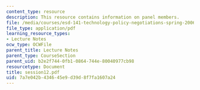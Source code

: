 ```yaml
---
content_type: resource
description: This resource contains information on panel members.
file: /media/courses/esd-141-technology-policy-negotiations-spring-2006/7a7e042b434645e9d39d8f7fa1607a24_session12.pdf
file_type: application/pdf
learning_resource_types:
- Lecture Notes
ocw_type: OCWFile
parent_title: Lecture Notes
parent_type: CourseSection
parent_uid: b2e2f744-0fb1-0864-744e-80040977cb98
resourcetype: Document
title: session12.pdf
uid: 7a7e042b-4346-45e9-d39d-8f7fa1607a24
---
```

